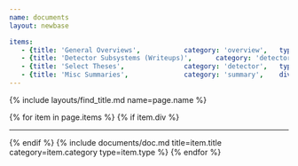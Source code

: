 ```yaml
---
name: documents
layout: newbase

items:
   - {title: 'General Overviews',			category: 'overview',	type: 'document'}
   - {title: 'Detector Subsystems (Writeups)',		category: 'detector',	type: 'writeup'}
   - {title: 'Select Theses',				category: 'detector',	type: 'thesis'}
   - {title: 'Misc Summaries',				category: 'summary',	div: yes }
---
```

{% include layouts/find_title.md name=page.name %}

{% for item in page.items %}
{% if item.div %}<hr/>{% endif %}
{% include documents/doc.md title=item.title category=item.category type=item.type %}
{% endfor %}
